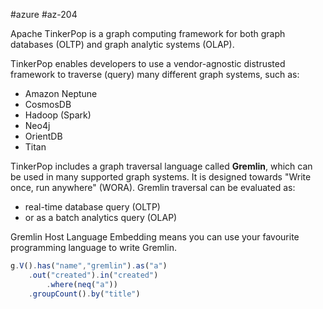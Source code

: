 #azure #az-204 

Apache TinkerPop is a graph computing framework for both graph databases (OLTP) and graph analytic systems (OLAP).

TinkerPop enables developers to use a vendor-agnostic distrusted framework to traverse (query) many different graph systems, such as:
- Amazon Neptune
- CosmosDB
- Hadoop (Spark)
- Neo4j
- OrientDB
- Titan

TinkerPop includes a graph traversal language called **Gremlin**, which can be used in many supported graph systems.
It is designed towards "Write once, run anywhere" (WORA).
Gremlin traversal can be evaluated as:
- real-time database query (OLTP)
- or as a batch analytics query (OLAP)

Gremlin Host Language Embedding means you can use your favourite programming language to write Gremlin.
```js
g.V().has("name","gremlin").as("a")
	.out("created").in("created")
		.where(neq("a"))
	.groupCount().by("title")
```